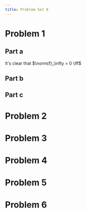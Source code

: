 ```yaml
---
title: Problem Set 8
---
```


# Problem 1

## Part a

It's clear that $\norm{f}_\infty = 0 \iff$

## Part b

## Part c

# Problem 2

# Problem 3

# Problem 4

# Problem 5

# Problem 6